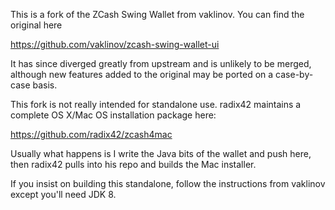 This is a fork of the ZCash Swing Wallet from vaklinov.  You can find the original here

https://github.com/vaklinov/zcash-swing-wallet-ui

It has since diverged greatly from upstream and is unlikely to be merged, although new features added to the original may be ported on a case-by-case basis.

This fork is not really intended for standalone use.  radix42 maintains a complete OS X/Mac OS installation package here:

https://github.com/radix42/zcash4mac

Usually what happens is I write the Java bits of the wallet and push here, then radix42 pulls into his repo and builds the Mac installer.

If you insist on building this standalone, follow the instructions from vaklinov except you'll need JDK 8.
